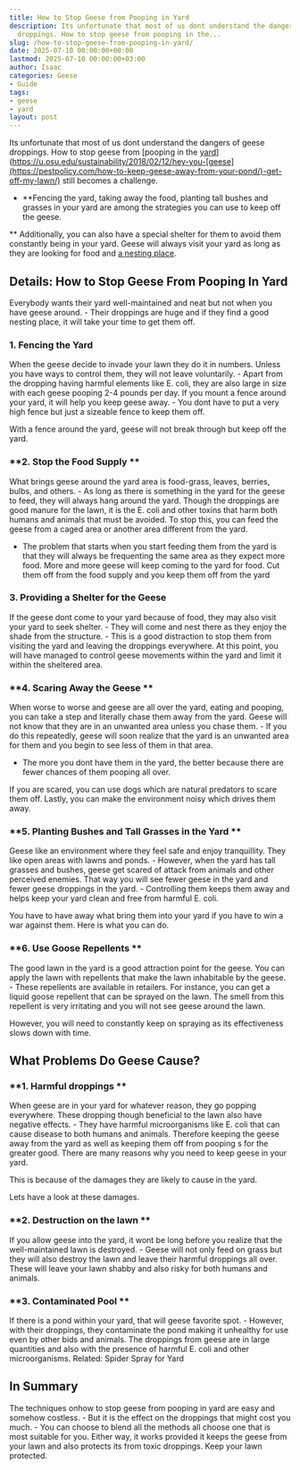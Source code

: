 ```yaml
---
title: How to Stop Geese from Pooping in Yard
description: Its unfortunate that most of us dont understand the dangers of geese
  droppings. How to stop geese from pooping in the...
slug: /how-to-stop-geese-from-pooping-in-yard/
date: 2025-07-10 00:00:00+00:00
lastmod: 2025-07-10 00:00:00+03:00
author: Isaac
categories: Geese
- Guide
tags:
- geese
- yard
layout: post
---
```

Its unfortunate that most of us dont understand the dangers of geese droppings. How to stop geese from [pooping in the [yard](https://pestpolicy.com/average-yard-size/)](https://u.osu.edu/sustainability/2018/02/12/hey-you-[geese](https://pestpolicy.com/how-to-keep-geese-away-from-your-pond/)-get-off-my-lawn/) still becomes a challenge.

- **Fencing the yard, taking away the food, planting tall bushes and grasses in your yard are among the strategies you can use to keep off the geese.

** Additionally, you can also have a special shelter for them to avoid them constantly being in your yard. Geese will always visit your yard as long as they are looking for food and [a nesting place](https://pestpolicy.com/should-you-spray-your-yard-for-fleas/).

##  Details: How to Stop Geese From Pooping In Yard

Everybody wants their yard well-maintained and neat but not when you have geese around. - Their droppings are huge and if they find a good nesting place, it will take your time to get them off.

###  **1. Fencing the Yard**

When the geese decide to invade your lawn they do it in numbers. Unless you have ways to control them, they will not leave voluntarily. - Apart from the dropping having harmful elements like E. coli, they are also large in size with each geese pooping 2-4 pounds per day. If you mount a fence around your yard, it will help you keep geese away. - You dont have to put a very high fence but just a sizeable fence to keep them off.

With a fence around the yard, geese will not break through but keep off the yard.

###  **2. Stop the Food Supply **

What brings geese around the yard area is food-grass, leaves, berries, bulbs, and others. - As long as there is something in the yard for the geese to feed, they will always hang around the yard. Though the droppings are good manure for the lawn, it is the E. coli and other toxins that harm both humans and animals that must be avoided. To stop this, you can feed the geese from a caged area or another area different from the yard.

- The problem that starts when you start feeding them from the yard is that they will always be frequenting the same area as they expect more food. More and more geese will keep coming to the yard for food. Cut them off from the food supply and you keep them off from the yard

###  **3. Providing a Shelter for the Geese**

If the geese dont come to your yard because of food, they may also visit your yard to seek shelter. - They will come and nest there as they enjoy the shade from the structure. - This is a good distraction to stop them from visiting the yard and leaving the droppings everywhere. At this point, you will have managed to control geese movements within the yard and limit it within the sheltered area.

###  **4. Scaring Away the Geese **

When worse to worse and geese are all over the yard, eating and pooping, you can take a step and literally chase them away from the yard. Geese will not know that they are in an unwanted area unless you chase them. - If you do this repeatedly, geese will soon realize that the yard is an unwanted area for them and you begin to see less of them in that area.

- The more you dont have them in the yard, the better because there are fewer chances of them pooping all over.

If you are scared, you can use dogs which are natural predators to scare them off. Lastly, you can make the environment noisy which drives them away.

###  **5. Planting Bushes and Tall Grasses in the Yard **

Geese like an environment where they feel safe and enjoy tranquillity. They like open areas with lawns and ponds. - However, when the yard has tall grasses and bushes, geese get scared of attack from animals and other perceived enemies. That way you will see fewer geese in the yard and fewer geese droppings in the yard. - Controlling them keeps them away and helps keep your yard clean and free from harmful E. coli.

You have to have away what bring them into your yard if you have to win a war against them. Here is what you can do.

###  **6. Use Goose Repellents **

The good lawn in the yard is a good attraction point for the geese. You can apply the lawn with repellents that make the lawn inhabitable by the geese. - These repellents are available in retailers. For instance, you can get a liquid goose repellent that can be sprayed on the lawn. The smell from this repellent is very irritating and you will not see geese around the lawn.

However, you will need to constantly keep on spraying as its effectiveness slows down with time.

##  What Problems Do Geese Cause?

###  **1. Harmful droppings **

When geese are in your yard for whatever reason, they go popping everywhere. These dropping though beneficial to the lawn also have negative effects. - They have harmful microorganisms like E. coli that can cause disease to both humans and animals. Therefore keeping the geese away from the yard as well as keeping them off from pooping s for the greater good. There are many reasons why you need to keep geese in your yard.

This is because of the damages they are likely to cause in the yard.

Lets have a look at these damages.

###  **2. Destruction on the lawn **

If you allow geese into the yard, it wont be long before you realize that the well-maintained lawn is destroyed. - Geese will not only feed on grass but they will also destroy the lawn and leave their harmful droppings all over. These will leave your lawn shabby and also risky for both humans and animals.

###  **3. Contaminated Pool **

If there is a pond within your yard, that will geese favorite spot. - However, with their droppings, they contaminate the pond making it unhealthy for use even by other bids and animals. The droppings from geese are in large quantities and also with the presence of harmful E. coli and other microorganisms. Related: Spider Spray for Yard

##  In Summary

The techniques onhow to stop geese from pooping in yard are easy and somehow costless. - But it is the effect on the droppings that might cost you much. - You can choose to blend all the methods all choose one that is most suitable for you. Either way, it works provided it keeps the geese from your lawn and also protects its from toxic droppings. Keep your lawn protected.